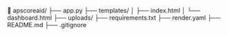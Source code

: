 📁 apscoreaid/
├── app.py
├── templates/
│   ├── index.html
│   └── dashboard.html
├── uploads/
├── requirements.txt
├── render.yaml
├── README.md
├── .gitignore
